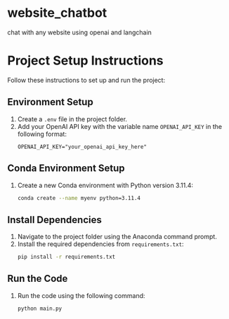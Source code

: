 # website_chatbot
chat with any website using openai and langchain
# Project Setup Instructions

Follow these instructions to set up and run the project:

## Environment Setup

1. Create a `.env` file in the project folder.
2. Add your OpenAI API key with the variable name `OPENAI_API_KEY` in the following format:
    ```
    OPENAI_API_KEY="your_openai_api_key_here"
    ```

## Conda Environment Setup

1. Create a new Conda environment with Python version 3.11.4:
    ```bash
    conda create --name myenv python=3.11.4
    ```

## Install Dependencies

1. Navigate to the project folder using the Anaconda command prompt.
2. Install the required dependencies from `requirements.txt`:
    ```bash
    pip install -r requirements.txt
    ```

## Run the Code

1. Run the code using the following command:
    ```bash
    python main.py
    ```

